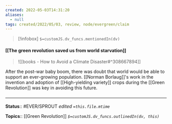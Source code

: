 ```yaml
---
created: 2022-05-03T14:31:20 
aliases:
  - null
tags: created/2022/05/03, review, node/evergreen/claim
---
```

> [!infobox]
`$=customJS.dv_funcs.mentionedIn(dv)`

#### [[The green revolution saved us from world starvation]]


> ![[books - How to Avoid a Climate Disaster#^308667894]]

After the post-war baby boom, there was doubt that world would be able to support an ever-growing population.
[[Norman Borlaug]]'s work in the invention and adoption of [[High-yielding variety]] crops during the [[Green Revolution]] was key in avoiding this future.
### <hr class="footnote"/>

**Status**:: #EVER/SPROUT
*edited `=this.file.mtime`*

**Topics**:: [[Green Revolution]]
*`$=customJS.dv_funcs.outlinedIn(dv, this)`*
